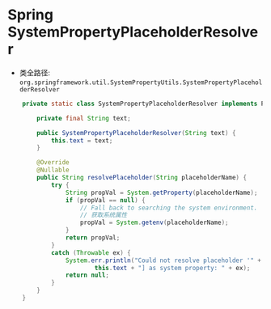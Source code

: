 # Spring SystemPropertyPlaceholderResolver 

- 类全路径: `org.springframework.util.SystemPropertyUtils.SystemPropertyPlaceholderResolver`


```java
	private static class SystemPropertyPlaceholderResolver implements PropertyPlaceholderHelper.PlaceholderResolver {

		private final String text;

		public SystemPropertyPlaceholderResolver(String text) {
			this.text = text;
		}

		@Override
		@Nullable
		public String resolvePlaceholder(String placeholderName) {
			try {
				String propVal = System.getProperty(placeholderName);
				if (propVal == null) {
					// Fall back to searching the system environment.
					// 获取系统属性
					propVal = System.getenv(placeholderName);
				}
				return propVal;
			}
			catch (Throwable ex) {
				System.err.println("Could not resolve placeholder '" + placeholderName + "' in [" +
						this.text + "] as system property: " + ex);
				return null;
			}
		}
	}

```